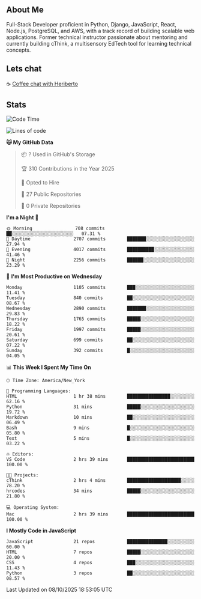 ## About Me
Full-Stack Developer proficient in Python, Django, JavaScript, React, Node.js, PostgreSQL, and AWS, with a
track record of building scalable web applications. Former technical instructor passionate about mentoring and
currently building cThink, a multisensory EdTech tool for learning technical concepts.

## Lets chat
☕ [Coffee chat with Heriberto](https://calendly.com/hroman_codes/coffee-chat-with-heriberto)

## Stats
<!--START_SECTION:waka-->
![Code Time](http://img.shields.io/badge/Code%20Time-1%2C885%20hrs%2042%20mins-blue)

![Lines of code](https://img.shields.io/badge/From%20Hello%20World%20I%27ve%20Written-3.2%20million%20lines%20of%20code-blue)

**🐱 My GitHub Data** 

> 📦 ? Used in GitHub's Storage 
 > 
> 🏆 310 Contributions in the Year 2025
 > 
> 💼 Opted to Hire
 > 
> 📜 27 Public Repositories 
 > 
> 🔑 0 Private Repositories 
 > 
**I'm a Night 🦉** 

```text
🌞 Morning                708 commits         ██░░░░░░░░░░░░░░░░░░░░░░░   07.31 % 
🌆 Daytime                2707 commits        ███████░░░░░░░░░░░░░░░░░░   27.94 % 
🌃 Evening                4017 commits        ██████████░░░░░░░░░░░░░░░   41.46 % 
🌙 Night                  2256 commits        ██████░░░░░░░░░░░░░░░░░░░   23.29 % 
```
📅 **I'm Most Productive on Wednesday** 

```text
Monday                   1105 commits        ███░░░░░░░░░░░░░░░░░░░░░░   11.41 % 
Tuesday                  840 commits         ██░░░░░░░░░░░░░░░░░░░░░░░   08.67 % 
Wednesday                2890 commits        ███████░░░░░░░░░░░░░░░░░░   29.83 % 
Thursday                 1765 commits        █████░░░░░░░░░░░░░░░░░░░░   18.22 % 
Friday                   1997 commits        █████░░░░░░░░░░░░░░░░░░░░   20.61 % 
Saturday                 699 commits         ██░░░░░░░░░░░░░░░░░░░░░░░   07.22 % 
Sunday                   392 commits         █░░░░░░░░░░░░░░░░░░░░░░░░   04.05 % 
```


📊 **This Week I Spent My Time On** 

```text
🕑︎ Time Zone: America/New_York

💬 Programming Languages: 
HTML                     1 hr 38 mins        ████████████████░░░░░░░░░   62.16 % 
Python                   31 mins             █████░░░░░░░░░░░░░░░░░░░░   19.72 % 
Markdown                 10 mins             ██░░░░░░░░░░░░░░░░░░░░░░░   06.49 % 
Bash                     9 mins              █░░░░░░░░░░░░░░░░░░░░░░░░   05.80 % 
Text                     5 mins              █░░░░░░░░░░░░░░░░░░░░░░░░   03.22 % 

🔥 Editors: 
VS Code                  2 hrs 39 mins       █████████████████████████   100.00 % 

🐱‍💻 Projects: 
cThink                   2 hrs 4 mins        ████████████████████░░░░░   78.20 % 
hrcodes                  34 mins             █████░░░░░░░░░░░░░░░░░░░░   21.80 % 

💻 Operating System: 
Mac                      2 hrs 39 mins       █████████████████████████   100.00 % 
```

**I Mostly Code in JavaScript** 

```text
JavaScript               21 repos            ███████████████░░░░░░░░░░   60.00 % 
HTML                     7 repos             █████░░░░░░░░░░░░░░░░░░░░   20.00 % 
CSS                      4 repos             ███░░░░░░░░░░░░░░░░░░░░░░   11.43 % 
Python                   3 repos             ██░░░░░░░░░░░░░░░░░░░░░░░   08.57 % 
```




 Last Updated on 08/10/2025 18:53:05 UTC
<!--END_SECTION:waka-->

<!--
**heriberto-codes/heriberto-codes** is a ✨ _special_ ✨ repository because its `README.md` (this file) appears on your GitHub profile.

Here are some ideas to get you started:

- 🔭 I’m currently working on ...
- 🌱 I’m currently learning ...
- 👯 I’m looking to collaborate on ...
- 🤔 I’m looking for help with ...
- 💬 Ask me about ...
- 📫 How to reach me: ...
- 😄 Pronouns: ...
- ⚡ Fun fact: ...
-->
